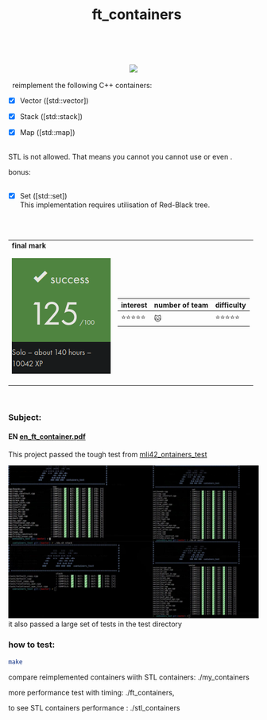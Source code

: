 <h1 align="center">
   <b font size="15" face="arial" >ft_containers<br><br></font></b></h1>
   <p align="center">
 <img src="https://img.shields.io/badge/c++-4895ef?style=for-the-badge&logo=c++&logoColor=white">
 </p>
   reimplement the following C++ containers:
 <br>
 
- [x] Vector ([std::vector])

- [x] Stack ([std::stack])

- [x] Map ([std::map]) 
<br>
STL is not allowed. That means you cannot you cannot use <iterator> or even <utility>.
</br>

bonus:<br></br>
- [x] Set ([std::set])
<br>This implementation requires utilisation of Red-Black tree.</br>
<br>
<table  align="center"></br>
<td>
 <b face="arial" >final mark<br><br>
 <img src="https://github.com/xibaochat/ft_containers/blob/master/final_mark.png">
</br></br>
</td>
<td>

| interest                     | number of team          | difficulty                       |
| ---------------------------- | ----------              | ----------                       |
|:star::star::star::star::star:  |   :cat:                 |  :star::star::star::star::star:| 

</td>
</table>
<br>

### Subject:
#### EN [en_ft_container.pdf](https://github.com/xibaochat/ft_containers/blob/master/ft_container_en.subject.pdf)

This project passed the tough test from [mli42_ontainers_test](https://github.com/mli42/containers_test.git)

![test_result](https://github.com/xibaochat/ft_containers/blob/master/test_result.jpeg)
 it also passed a large set of tests in the test directory
 ### how to test:

```bash
make
```
compare reimplemented containers wiith STL containers: ./my_containers 

more performance test with timing: ./ft_containers, 

to see STL containers performance : ./stl_containers

